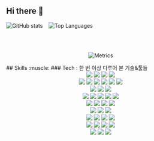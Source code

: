 ## Hi there 👋

<!--
**smOH306/smOH306** is a ✨ _special_ ✨ repository because its `README.md` (this file) appears on your GitHub profile.

Here are some ideas to get you started:
<h1 align="center">🚀 Hi! I'm Oh Seungmin 🚀</h1>
<p align="center">
  <img src="https://readme-typing-svg.herokuapp.com?font=Fira+Code&size=22&pause=1000&color=FFB6C1&center=true&vCenter=true&width=500&lines=Aspiring+Data+Analyst+%7C+Engineer;From+Data+to+Decisions;Turning+Data+into+Insights" alt="Typing SVG" />
</p>
<p align="center">
  <a href="mailto:osm630@naver.com">
    <img src="https://img.shields.io/badge/Email-osm630%40naver.com-red?style=flat-square&logo=mail&logoColor=white" />
  </a>
  <a href="https://www.linkedin.com/in/%EC%8A%B9%EB%AF%BC-%EC%98%A4-a33154369/">
    <img src="https://img.shields.io/badge/LinkedIn-Oh%20Seungmin-blue?style=flat-square&logo=linkedin&logoColor=white" />
  </a>
  <a href="http://xn--github-oiy.com/smOH306">
    <img src="https://img.shields.io/badge/GitHub-smOH306-black?style=flat-square&logo=github&logoColor=white" />
  </a>
  <a href="https://velog.io/@smo_30/posts">
    <img src="https://img.shields.io/badge/Velog-smo_30-20C997?style=flat-square&logo=velog&logoColor=white" />
  </a>
  <a href="https://ohstohry.tistory.com/">
    <img src="https://img.shields.io/badge/Tistory-ohstohry-orange?style=flat-square&logo=tistory&logoColor=white" />
  </a>
</p>
<p align="center">
  <!-- GitHub Stats -->
  <img src="https://github-readme-stats.vercel.app/api?username=smOH306&show_icons=true&theme=dracula" alt="GitHub stats" />
  &nbsp;&nbsp;
  <!-- Top Languages -->
  <img src="https://github-readme-stats.vercel.app/api/top-langs/?username=smOH306&layout=compact&langs_count=8&theme=dracula" alt="Top Languages" />
</p>
<br><br>
<p align="center">
  <!-- GitHub Metrics -->
  <img src="/github-metrics.svg" alt="Metrics" />
</p>
## Skills :muscle:
### Tech : 한 번 이상 다루어 본 기술&툴들 
<div align=center>     
<img src="https://img.shields.io/badge/r-%23276DC3.svg?style=for-the-badge&logo=r&logoColor=white"/>
<img src="https://img.shields.io/badge/python-3670A0?style=for-the-badge&logo=python&logoColor=ffdd54"/>
<img src="https://img.shields.io/badge/html5-%23E34F26.svg?style=for-the-badge&logo=html5&logoColor=white"/>
<img src="https://img.shields.io/badge/kotlin-%237F52FF.svg?style=for-the-badge&logo=kotlin&logoColor=white"/>
<br>
<img src="https://img.shields.io/badge/mysql-4479A1.svg?style=for-the-badge&logo=mysql&logoColor=white"/>
<img src="https://img.shields.io/badge/postgres-%23316192.svg?style=for-the-badge&logo=postgresql&logoColor=white"/>
<img src="https://img.shields.io/badge/Oracle-F80000?style=for-the-badge&logo=oracle&logoColor=white"/>
<img src="https://img.shields.io/badge/QGIS-589632?style=for-the-badge&logo=qgis&logoColor=white"/>
<img src="https://img.shields.io/badge/SQLD-4479A1?style=for-the-badge&logo=sql&logoColor=white"/> <!-- 추가: SQLD 자격 -->
<img src="https://img.shields.io/badge/DuckDB-FFF200?style=for-the-badge&logo=duckdb&logoColor=black"/> <!-- 추가: DuckDB -->
<br>
<img src="https://img.shields.io/badge/Matplotlib-%23ffffff.svg?style=for-the-badge&logo=Matplotlib&logoColor=black"/>
<img src="https://img.shields.io/badge/numpy-%23013243.svg?style=for-the-badge&logo=numpy&logoColor=white"/>
<img src="https://img.shields.io/badge/pandas-%23150458.svg?style=for-the-badge&logo=pandas&logoColor=white"/>
<br>
<img src="https://img.shields.io/badge/Tableau-4285F4?style=for-the-badge&logo=tableau&logoColor=white"/>
<img src="https://img.shields.io/badge/GA4-E37400?style=for-the-badge&logo=google-analytics&logoColor=white"/>
<img src="https://img.shields.io/badge/GTM-246FDB?style=for-the-badge&logo=google-tag-manager&logoColor=white"/>
<img src="https://img.shields.io/badge/BigQuery-4584b6?style=for-the-badge&logo=google-big-query&logoColor=white"/>
<img src="https://img.shields.io/badge/Looker%20Studio-4285F4?style=for-the-badge&logo=looker&logoColor=white"/>
<br>
<img src="https://img.shields.io/badge/Notion-%23000000.svg?style=for-the-badge&logo=notion&logoColor=white"/>
<img src="https://img.shields.io/badge/git-%23F05033.svg?style=for-the-badge&logo=git&logoColor=white"/>
<img src="https://img.shields.io/badge/github-%23121011.svg?style=for-the-badge&logo=github&logoColor=white"/>
<img src="https://img.shields.io/badge/gitlab-%23181717.svg?style=for-the-badge&logo=gitlab&logoColor=white"/>
<br>
<img src="https://img.shields.io/badge/pycharm-143?style=for-the-badge&logo=pycharm&logoColor=black&color=black&labelColor=green"/>
<img src="https://img.shields.io/badge/RStudio-4285F4?style=for-the-badge&logo=rstudio&logoColor=white"/>
<img src="https://img.shields.io/badge/Visual%20Studio%20Code-0078d7.svg?style=for-the-badge&logo=visual-studio-code&logoColor=white"/>
<br>
<img src="https://img.shields.io/badge/Kaggle-035a7d?style=for-the-badge&logo=kaggle&logoColor=white"/>
<img src="https://img.shields.io/badge/Google%20Colab-%23F9A825.svg?style=for-the-badge&logo=googlecolab&logoColor=white"/>
<img src="https://img.shields.io/badge/android%20studio-346ac1?style=for-the-badge&logo=android%20studio&logoColor=white"/>
<img src="https://img.shields.io/badge/jupyter-%23FA0F00.svg?style=for-the-badge&logo=jupyter&logoColor=white"/>
<br>
<img src="https://img.shields.io/badge/chatGPT-74aa9c?style=for-the-badge&logo=openai&logoColor=white"/>
<img src="https://img.shields.io/badge/Cursor-000000?style=for-the-badge&logoColor=white"/>
<img src="https://img.shields.io/badge/perplexity-000000?style=for-the-badge&logo=perplexity&logoColor=088F8F"/>
<img src="https://img.shields.io/badge/Grok-5A4FCF?style=for-the-badge&logoColor=white"/>
<br>
<img src="https://img.shields.io/badge/adobe%20photoshop-%2331A8FF.svg?style=for-the-badge&logo=adobe%20photoshop&logoColor=white"/>
<img src="https://img.shields.io/badge/Canva-%2300C4CC.svg?style=for-the-badge&logo=Canva&logoColor=white"/>
<img src="https://img.shields.io/badge/figma-%23F24E1E.svg?style=for-the-badge&logo=figma&logoColor=white"/>
</div>
